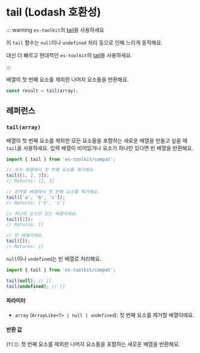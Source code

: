 # tail (Lodash 호환성)

::: warning `es-toolkit`의 [tail](../../array/tail.md)을 사용하세요

이 `tail` 함수는 `null`이나 `undefined` 처리 등으로 인해 느리게 동작해요.

대신 더 빠르고 현대적인 `es-toolkit`의 [tail](../../array/tail.md)을 사용하세요.

:::

배열의 첫 번째 요소를 제외한 나머지 요소들을 반환해요.

```typescript
const result = tail(array);
```

## 레퍼런스

### `tail(array)`

배열의 첫 번째 요소를 제외한 모든 요소들을 포함하는 새로운 배열을 만들고 싶을 때 `tail`을 사용하세요. 입력 배열이 비어있거나 요소가 하나만 있다면 빈 배열을 반환해요.

```typescript
import { tail } from 'es-toolkit/compat';

// 숫자 배열에서 첫 번째 요소를 제거해요.
tail([1, 2, 3]);
// Returns: [2, 3]

// 문자열 배열에서 첫 번째 요소를 제거해요.
tail(['a', 'b', 'c']);
// Returns: ['b', 'c']

// 하나의 요소만 있는 배열이에요.
tail([1]);
// Returns: []

// 빈 배열이에요.
tail([]);
// Returns: []
```

`null`이나 `undefined`는 빈 배열로 처리해요.

```typescript
import { tail } from 'es-toolkit/compat';

tail(null); // []
tail(undefined); // []
```

#### 파라미터

- `array` (`ArrayLike<T> | null | undefined`): 첫 번째 요소를 제거할 배열이에요.

#### 반환 값

(`T[]`): 첫 번째 요소를 제외한 나머지 요소들을 포함하는 새로운 배열을 반환해요.
